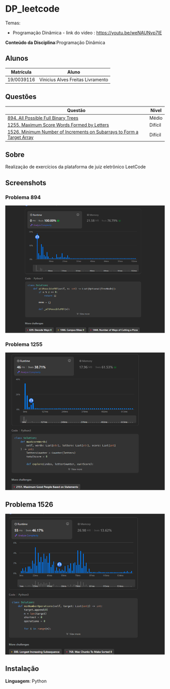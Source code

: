 # DP_leetcode
Temas:
 - Programação Dinâmica - link do video : https://youtu.be/weNAUNvp7IE

**Conteúdo da Disciplina**:Programação Dinâmica <br>

## Alunos
|Matrícula | Aluno |
| -- | -- |
| 19/0039116 |  Vinicius Alves Freitas Livramento |

## Questões 

|Questão | Nível |
| -- | -- |
| [894. All Possible Full Binary Trees]([https://leetcode.com/problems/max-area-of-island/description/?envType=problem-list-v2&envId=breadth-first-search](https://leetcode.com/problems/all-possible-full-binary-trees/description/?envType=problem-list-v2&envId=dynamic-programming))  |  Médio |
| [1255. Maximum Score Words Formed by Letters]([https://leetcode.com/problems/binary-tree-maximum-path-sum/description/?envType=problem-list-v2&envId=depth-first-search](https://leetcode.com/problems/maximum-score-words-formed-by-letters/description/?envType=problem-list-v2&envId=dynamic-programming))  |  Difícil |
| [1526. Minimum Number of Increments on Subarrays to Form a Target Array]([https://leetcode.com/problems/word-ladder/description/?envType=problem-list-v2&envId=breadth-first-search&difficulty=HARD](https://leetcode.com/problems/minimum-number-of-increments-on-subarrays-to-form-a-target-array/description/?envType=problem-list-v2&envId=dynamic-programming)) |  Difícil |

## Sobre 
Realização de exercícios da plataforma de juiz eletrônico LeetCode

## Screenshots
### Problema 894

![Questão 894 aceita](./Imagens/894.png)

### Problema 1255

![Questão  1255 aceita](./Imagens/1255.png)

## Problema 1526

![Questão 1526 aceita](./Imagens/1526.png)

## Instalação 
**Linguagem**: Python<br>




